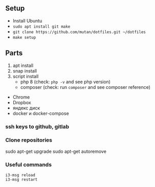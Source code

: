 ## Setup

* Install Ubuntu
* `sudo apt install git make`
* `git clone https://github.com/mutan/dotfiles.git ~/dotfiles`
* `make setup`

## Parts

1. apt install
2. snap install
3. script install
   * php 8 (check: `php -v` and see php version)
   * composer (check: run `composer` and see composer reference)
  
* Chrome
* Dropbox
* яндекс диск
* docker и docker-compose


### ssh keys to github, gitlab
### Clone repositories




sudo apt-get upgrade
sudo apt-get autoremove


### Useful commands
`i3-msg reload`  
`i3-msg restart` 